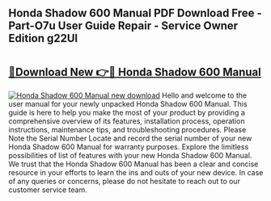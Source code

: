 ## Honda Shadow 600 Manual PDF Download Free - Part-O7u User Guide Repair - Service Owner Edition g22Ul

# <h2><a href="http://bc32018.oget.top/?id=Honda+Shadow+600+Manual">🔗Download New 👉🔴 Honda Shadow 600 Manual</a></h2>

[![Honda Shadow 600 Manual new download](https://i.imgur.com/5g1atiW.png)](http://bc32018.oget.top/?id=Honda+Shadow+600+Manual)
Hello and welcome to the user manual for your newly unpacked Honda Shadow 600 Manual. This guide is here to help you make the most of your product by providing a comprehensive overview of its features, installation process, operation instructions, maintenance tips, and troubleshooting procedures. Please Note the Serial Number Locate and record the serial number of your new Honda Shadow 600 Manual for warranty purposes. Explore the limitless possibilities of list of features with your new Honda Shadow 600 Manual. We trust that the Honda Shadow 600 Manual has been a clear and concise resource in your efforts to learn the ins and outs of your new device. In case of any queries or concerns, please do not hesitate to reach out to our customer service team.
